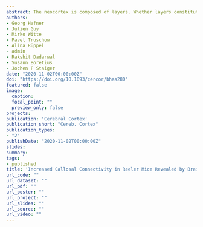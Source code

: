 ```yaml
---
abstract: The neocortex is composed of layers. Whether layers constitute an essential framework for the formation of functional circuits is not well understood. We investigated the brain-wide input connectivity of vasoactive intestinal polypeptide (VIP) expressing neurons in the reeler mouse. This mutant is characterized by a migration deficit of cortical neurons so that no layers are formed. Still, neurons retain their properties and reeler mice show little cognitive impairment. We focused on VIP neurons because they are known to receive strong long-range inputs and have a typical laminar bias toward upper layers. In reeler, these neurons are more dispersed across the cortex. We mapped the brain-wide inputs of VIP neurons in barrel cortex of wild-type and reeler mice with rabies virus tracing. Innervation by subcortical inputs was not altered in reeler, in contrast to the cortical circuitry. Numbers of long-range ipsilateral cortical inputs were reduced in reeler, while contralateral inputs were strongly increased. Reeler mice had more callosal projection neurons. Hence, the corpus callosum was larger in reeler as shown by structural imaging. We argue that, in the absence of cortical layers, circuits with subcortical structures are maintained but cortical neurons establish a different network that largely preserves cognitive functions.
authors:
- Georg Hafner
- Julien Guy
- Mirko Witte
- Pavel Truschow
- Alina Rüppel
- admin
- Rakshit Dadarwal
- Susann Boretius
- Jochen F Staiger
date: "2020-11-02T00:00:00Z"
doi: "https://doi.org/10.1093/cercor/bhaa280"
featured: false
image:
  caption:
  focal_point: ""
  preview_only: false
projects:
publication: 'Cerebral Cortex'
publication_short: "Cereb. Cortex"
publication_types:
- "2"
publishDate: "2020-11-02T00:00:00Z"
slides:
summary:
tags:
- published
title: 'Increased Callosal Connectivity in Reeler Mice Revealed by Brain-Wide Input Mapping of VIP Neurons in Barrel Cortex'
url_code: ""
url_dataset: ""
url_pdf: ""
url_poster: ""
url_project: ""
url_slides: ""
url_source: ""
url_video: ""
---
```

